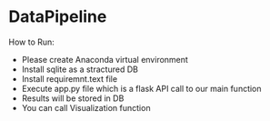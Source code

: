 # DataPipeline
How to Run:
- Please create Anaconda virtual environment
- Install sqlite as a stractured DB
- Install requiremnt.text file
- Execute app.py file which is a flask API call to our main function
- Results will be stored in DB
- You can call Visualization function
